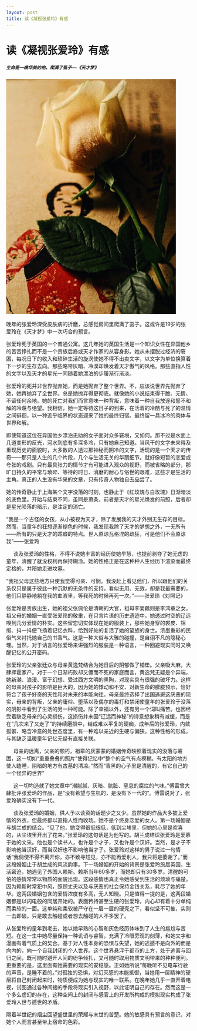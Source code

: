 ```yaml
---
layout: post
title: 读《凝视张爱玲》有感
---
```



# 读《凝视张爱玲》有感

##### `生命是一袭华美的袍，爬满了虱子——《天才梦》`

![xxx](/img/zhangailing1.jpg)


晚年的张爱玲深受皮肤病的折磨，总感觉房间里爬满了虱子。这或许是19岁的张爱玲在《天才梦》中一次巧合的预言。

张爱玲死于英国的一个普通公寓。这几年她的英国生活是一个知识女性在异国他乡的苦苦挣扎而不是一个贵族后裔或天才作家的从容身影。她从未摆脱过经济的窘困，每况日下的收入和琐碎生活的旋涡使她不得不出卖文字，以文字为单位换算着下一步的生存去向。那些略带灰暗、冷漠却焕发着天才傲气的风格。那些直指人性的文字以及天才的星光一同随着她漂泊的步履渐行渐淡。

张爱玲的死并非世界抛弃她，而是她抛弃了整个世界。不，应该说世界先抛弃了她，她再抛弃了全世界。总是她抛弃得更彻底。就像她的小说结束得干脆、无情、不留任何余地。她的死亡对我们而言意味一种背叛，意味着一种自我放逐和誓不和解的冷蔑与绝望。我相信，她一定等待这日子的到来，在活着的冷酷与死了的温情之间徘徊，以一种近乎临界的状态迎来了她的最终归宿。最终留一具冰冷的肉体与世界和解。

即使知道这位在异国他乡漂泊无助的女子面对众多窘境，又如何。那不过是水面上几道变形的反光，河水到底有多深多冷，只有她自己知道。当风干的文字未来得及重现历史的面貌时，大多数的人透过那神秘而阴冷的文字，活现的是一个天才的传奇——那只是人生的几个片段，几个与生活无关的华丽细节。就好像短暂的恋爱或夸张的戏剧。只有最具张力的情节才有可能进入观众的视野，而被省略的部分，那旷日持久的平常与琐碎、等待的时日、消磨的耐心与俗世的艰难，这些才是生活的主角。真正的人生没有华采的文章，只有传奇人物独自去品尝了。

她的传奇静止于上海某个文字没落的时刻，也静止于《红玫瑰与白玫瑰》日渐暗淡的底色里。开始与结束不同，虽同是萧条，前者是天才的星光焕发的前照，后者却是星光陨落的暗示，是注定的消亡。

“我是一个古怪的女孩，从小被视为天才，除了发展我的天才外别无生存的目标。然而，当童年的狂想逐渐褪色的时候，我发现我除了天才的梦想之外，一无所有——所有的只是天才的乖癖的特点。世人原谅瓦格涅的疏狂，可是他们不会原谅我”——张爱玲

     谈及张爱玲的性格，不得不说她丰富的经历使她早慧，也提前剥夺了她无虑的童年，清醒了就没权利再保持糊涂。她的性格正是在这种种人生经历下渲染而最终定格的，并陪她走进坟墓。

“我祖父母这些地方只使我觉得可亲、可悯。我没赶上看见他们，所以跟他们的关系仅只是属于彼此一种沉默的无条件的支持，看似无用、无效，却是我最需要的，他们只静静地躺在我的血液里，等我死的时候再死一次。”——张爱玲《对照记》

张爱玲是贵族出生，她的祖父张佩伦是清朝的大官，祖母李菊藕则是李鸿章之女。祖父母的婚姻一直受张爱玲的敬重，在只言片语的历史遗迹中，她透过时空的辽远嗅到几分爱情的朴实。这些留恋切实体现在她的服装上，那些她身穿的裘皮、锦缎、抖一抖便飞扬着记忆衣料，恰到好处的复活了她的望族的身世。浓墨重彩的民俗气来衬托她自己的书香气。这是一种大俗与大雅的碰撞，是自诩不凡的隐秘心理。当然，对于讷言的张爱玲来讲强烈的服装是一种语言，一种回避现实同时又唤醒记忆的公开密码。 

张爱玲的父亲张廷众与母亲黄逸梵结合为她日后的阴郁做了铺垫。父亲吸大麻，大肆挥霍家产。对于一个日渐朽败却又僵而不死的家庭而言，黄逸梵无疑是个异端，她新潮、浪漫、富于幻想、受过西方文明的熏陶，对现实具有很强的破坏力。这样的母亲对孩子的影响是巨大的，因为她的悸动和不安、对新生命的朦胧预示，恰好符合了孩子好奇的天性和对未来的本能向往。母亲最终选择了出国逃避这厌恶的现实，母亲的背叛，父亲的庸俗、堕落以及偶尔的毒打和禁闭使童年的张爱玲于没落的阴影中看到了生活的另一种可能。除了幸福以外，还有另一个词叫痛苦。也因经受着缺乏母亲的心灵损伤，这损伤并未因“辽远而神秘”的诗意想象稍有减缓，而是在“几次来了又走了”的持续磨损中，结成难以平复的硬痂，成年后的张爱玲，内敛孤僻、略含冷意的处世态度里，有一种难以亲近的生硬与偏狭。这种性格的形成，与其缺乏温暖童年记忆无疑有直接关联。

     母亲的远离，父亲的颓朽，祖辈的灰蒙蒙的婚姻传奇映照着现实的没落与窘困，这一切如“重重叠叠的照片”使得记忆中“整个的空气有点模糊。有太阳的地方使人瞌睡，阴暗的地方有古墓的清凉。”然而“青黑的心子里是清醒的，有它自己的一个怪异的世界”

     这一切均造就了她文章中“潮腻腻、灰暗、肮脏、窒息的腐烂的气味。”傅雷曾大肆批评张爱玲的作品，是“没有希望与生机的，是没有下一代的”。傅雷说对了，张爱玲确实没有下一代。

     谈及张爱玲的婚姻，供人予以谈资的话题少之又少。虽然她的作品大多披上爱情的外衣，但最终都以直指人性而收场。她不是个终身恋爱的女人。第一场婚姻是与胡兰成的结合。“见了他，她变得很低很低，低到尘埃里，但她的心里是欢喜的，从尘埃里开出了花来。”张爱玲的这句话是为他写的。胡兰成结识张爱玲是爱慕于她的文采。他也是个读书人，也许是个才子，又也许是个汉奸。当然，是才子不影响他当汉奸，而当汉奸也不影响他当才子。张爱玲对这样的男子说过一句情话“我倘使不得不离开你，亦不致寻短见，亦不能再爱别人，我只将是萎谢了。”而这段婚姻止于胡兰成的风流韵事。下一场婚姻的开始的背景是张爱玲旅居英国，生活窘迫，她遇见了外国人赖斯。赖斯当年60多岁，而她却只有30多岁。清醒的可怕的感情常常以物质的面貌出现。这段感情也真正令她感受到生活的烦琐与痛楚。因为赖斯时常犯中风，照顾丈夫以及与厌恶的社会保持金钱关系，耗尽了她的年华。这两段婚姻包含的爱情浓度有多高，无人知晓。只是值得一提的是，这两段婚姻都是以闪电般的同居开始的。表面矜持甚至生硬的张爱玲，内心却有着十分单纯而柔软的一面。这单纯和柔软被严守在一层一层的硬壳之下，看似坚不可摧，实则一击即破。只是敢去触碰或者想去触碰的人不多罢了。

从张爱玲的童年到老去，她以她早熟的心智和灰色经历体味到了人生的尴尬与苦短。在这一生中她尽量保持一种讥诮与睿智，充满了冷眼旁观的刻薄，和她文字和漫画有着气质上的契合。基于对人性本身的恐惧与失望，她的逃遁不是向外的而是向内的，向一个自我封闭的个人世界。这个世界悬浮于都市的上方，处于逃离与回归之间，既可随时避开人间的纷争倾扎，又可随时取用物质文明带来的种种便利。更重要的是，这里面有她需要的现实的安稳感。正如她所说“每晚听不见电车行驶的声音，是睡不着的。”对孤独的恐惧，对幻灭感的本能抵御，当她用一层精神的硬层将自己封闭起来时，物质便成为她与现实的唯一联系。在晚年她几乎一直开着电视，试图通过各种间接的手段将现实引入视野，以此证明自己的存在。然而这是一个多么虚幻的存在，这种空间上的封闭与感官上的开发所构成的模拟现实构成了张爱玲入世与遁世的矛盾。

隔着半世纪的烟尘回望盛世里的荣耀与末世的苦楚。她的敏感具有预言的意识，对她个人而言甚至带上宿命的色彩。







